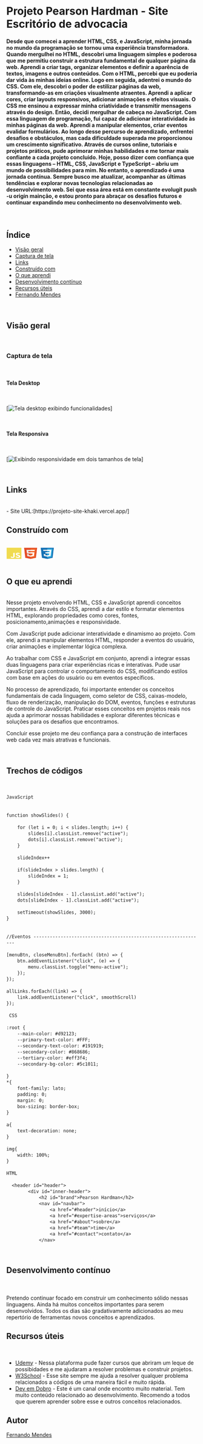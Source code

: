 
# Projeto Pearson Hardman - Site Escritório de advocacia

#### Desde que comecei a aprender HTML, CSS, e JavaScript, minha jornada no mundo da programação se tornou uma experiência transformadora. Quando mergulhei no HTML, descobri uma linguagem simples e poderosa que me permitiu construir a estrutura fundamental de qualquer página da web. Aprendi a criar tags, organizar elementos e definir a aparência de textos, imagens e outros conteúdos. Com o HTML, percebi que eu poderia dar vida às minhas ideias online. Logo em seguida, adentrei o mundo do CSS. Com ele, descobri o poder de estilizar páginas da web, transformando-as em criações visualmente atraentes. Aprendi a aplicar cores, criar layouts responsivos, adicionar animações e efeitos visuais. O CSS me ensinou a expressar minha criatividade e transmitir mensagens através do design. Então, decidi mergulhar de cabeça no JavaScript. Com essa linguagem de programação, fui capaz de adicionar interatividade às minhas páginas da web. Aprendi a manipular elementos, criar eventos evalidar formulários. Ao longo desse percurso de aprendizado, enfrentei desafios e obstáculos, mas cada dificuldade superada me proporcionou um crescimento significativo. Através de cursos online, tutoriais e projetos práticos, pude aprimorar minhas habilidades e me tornar mais confiante a cada projeto concluido. Hoje, posso dizer com confiança que essas linguagens – HTML, CSS, JavaScript e TypeScript – abriu um mundo de possibilidades para mim. No entanto, o aprendizado é uma jornada contínua. Sempre busco me atualizar, acompanhar as últimas tendências e explorar novas tecnologias relacionadas ao desenvolvimento web. Sei que essa área está em constante evolugit push -u origin mainção, e estou pronto para abraçar os desafios futuros e continuar expandindo meu conhecimento no desenvolvimento web.

<br>

## Índice

- [Visão geral](#visão-geral)
- [Captura de tela](#captura-de-tela)
- [Links](#links)
- [Construído com](#construído-com)
- [O que aprendi](#o-que-aprendi)
- [Desenvolvimento contínuo](#desenvolvimento-contínuo)
- [Recursos úteis](#recursos-úteis)
- [Fernando Mendes](#autor)

<br>

## Visão geral
 <br>

### Captura de tela

<br>

#### Tela Desktop

<br>

[<img src="pearsonhardmandesktop.gif" alt="Tela desktop exibindo funcionalidades">]

<br>

#### Tela Responsiva

<br>

[<img src="pearsonhardmanresponsivo.gif" alt="Exibindo responsividade em dois tamanhos de tela">]

<br>

## Links

<br>
- Site URL:[https://projeto-site-khaki.vercel.app/]

<br>

## Construído com


<div style="display: inline_block"><br>
  <img align="center" alt="Js" height="30" width="40" src="https://raw.githubusercontent.com/devicons/devicon/master/icons/javascript/javascript-plain.svg">
  <img align="center" alt="HTML" height="30" width="40" src="https://raw.githubusercontent.com/devicons/devicon/master/icons/html5/html5-original.svg">
  <img align="center" alt="CSS" height="30" width="40" src="https://raw.githubusercontent.com/devicons/devicon/master/icons/css3/css3-original.svg">       
</div>
 <br>
 
## O que eu aprendi
<br>
Nesse projeto envolvendo HTML, CSS e JavaScript aprendi conceitos importantes. Através do CSS, aprendi a dar estilo e formatar elementos HTML, explorando propriedades como cores, fontes, posicionamento,animações e responsividade. 

Com JavaScript pude adicionar interatividade e dinamismo ao projeto. Com ele, aprendi a manipular elementos HTML, responder a eventos do usuário, criar animações e implementar lógica complexa.

Ao trabalhar com CSS e JavaScript em conjunto, aprendi a integrar essas duas linguagens para criar experiências ricas e interativas. Pude usar JavaScript para controlar o comportamento do CSS, modificando estilos com base em ações do usuário ou em eventos específicos.

No processo de aprendizado, foi importante entender os conceitos fundamentais de cada linguagem, como seletor de CSS, caixas-modelo, fluxo de renderização, manipulação do DOM, eventos, funções e estruturas de controle do JavaScript. Praticar esses conceitos em projetos reais nos ajuda a aprimorar nossas habilidades e explorar diferentes técnicas e soluções para os desafios que encontramos.

Concluir esse projeto me deu confiança para a construção de interfaces web cada vez mais atrativas e funcionais. 

<br>

## Trechos de códigos

<br>

``` 
JavaScript


function showSlides() {
   
    for (let i = 0; i < slides.length; i++) {
        slides[i].classList.remove("active");
        dots[i].classList.remove("active");
    }

    slideIndex++

    if(slideIndex > slides.length) {
        slideIndex = 1;
    }   

    slides[slideIndex - 1].classList.add("active");
    dots[slideIndex - 1].classList.add("active");

    setTimeout(showSlides, 3000);
}


//Eventos ---------------------------------------------------------------

[menuBtn, closeMenuBtn].forEach( (btn) => {
    btn.addEventListener("click", (e) => {
        menu.classList.toggle("menu-active");
    });
});

allLinks.forEach((link) => {
    link.addEventListener("click", smoothScroll)
});

 CSS

:root {
    --main-color: #d92123;
    --primary-text-color: #FFF;
    --secondary-text-color: #191919;
    --secondary-color: #868686;
    --tertiary-color: #eff3f4;
    --secondary-bg-color: #5c1011;

}
*{
    font-family: lato;
    padding: 0;
    margin: 0;
    box-sizing: border-box;
}

a{
    text-decoration: none;
}

img{
    width: 100%;
}

HTML

  <header id="header">
        <div id="inner-header">
            <h2 id="brand">Pearson Hardman</h2>
            <nav id="navbar">
                <a href="#header">início</a>
                <a href="#expertise-areas">serviços</a>
                <a href="#about">sobre</a>
                <a href="#team">time</a>
                <a href="#contact">contato</a>
            </nav>

```
<br>

## Desenvolvimento contínuo

<br>
<br>
Pretendo continuar focado em construir um conhecimento sólido nessas linguagens. Ainda há muitos conceitos importantes para serem desenvolvidos. Todos os dias são gradativamente adicionados ao meu repertório de ferramentas novos conceitos e aprendizados.

<br>

## Recursos úteis
<br>

- [Udemy](https://www.udemy.com/) - Nessa plataforma pude fazer cursos que abriram um leque de possibidades e me ajudaram a resolver problemas e construir projetos.
- [W3School](https://www.w3schools.com/css/default.asp) - Esse site sempre me ajuda a resolver qualquer problema relacionados a códigos de uma maneira fácil e muito rápida.
- [Dev em Dobro](https://www.youtube.com/@DevemDobro) - Este é um canal onde encontro muito material. Tem muito conteúdo relacionado ao desenvolvimento. Recomendo a todos que querem aprender sobre esse e outros conceitos relacionados.

## Autor

[Fernando Mendes](https://www.linkedin.com/in/fernandomendesti/)




